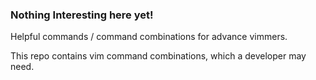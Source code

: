 ### Nothing Interesting here yet!



Helpful commands / command combinations for advance vimmers.


This repo contains vim command combinations, which a developer may need.